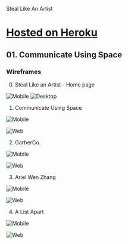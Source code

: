Steal Like An Artist

# [Hosted on Heroku](https://ng-steal-like-an-artist.herokuapp.com/)

## 01. Communicate Using Space

### Wireframes
0. Steal Like an Artist - Home page

![Mobile](./public/assets/01_Mobile.jpg)
![Desktop](./public/assets/02_Desktop.jpg)

1. Communicate Using Space

![Mobile](./public/01_Communicate_Using_Space/assets/Wireframes/01_Mobile.png)

![Web](./public/01_Communicate_Using_Space/assets/Wireframes/02_Web.png)

2. GarberCo.

![Mobile](./public/02_GarberCo/assets/Wireframes/01_Mobile.png)

![Web](./public/02_GarberCo/assets/Wireframes/02_Web.png)

3. Ariel Wen Zhang

![Mobile](./public/03_ArielWenZhang/assets/Wireframes/01_Mobile.png)

![Web](./public/03_ArielWenZhang/assets/Wireframes/02_Web.png)

4. A List Apart

![Mobile](./public/04_AListApart/assets/Wireframes/01_Mobile.jpg)

![Web](./public/04_AListApart/assets/Wireframes/02_Web.jpg)
